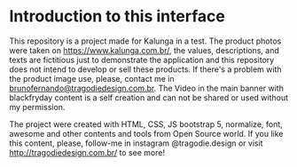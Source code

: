 # Introduction to this interface
This repository is a project made for Kalunga in a test. The product photos were taken on https://www.kalunga.com.br/, the values, descriptions, and texts are fictitious just to demonstrate the application and this repository does not intend to develop or sell these products. If there's a problem with the product image use, please, contact me in brunofernando@tragodiedesign.com.br.
The Video in the main banner with blackfryday content is a self creation and can not be shared or used without my permission.

The project were created with HTML, CSS, JS bootstrap 5, normalize, font, awesome and other contents and tools from Open Source world. If you like this content, please, follow-me in instagram @tragodie.design or 
visit http://tragodiedesign.com.br/ to see more!